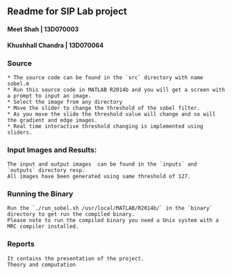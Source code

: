## Readme for SIP Lab project

#### Meet Shah | 13D070003
#### Khushhall Chandra | 13D070064

### Source 
	
	* The source code can be found in the `src` directory with name sobel.m
	* Run this source code in MATLAB R2014b and you will get a screen with a prompt to input an image.
	* Select the image from any directory
	* Move the slider to change the threshold of the sobel filter.
	* As you move the slide the threshold value will change and so will the gradient and edge images.
	* Real time interactive threshold changing is implemented using sliders.

### Input Images and Results: 
	
	The input and output images  can be found in the `inputs` and `outputs` directory resp. 
	All images have been generated using same threshold of 127.


### Running the Binary 
	
	Run the `./run_sobel.sh /usr/local/MATLAB/R2014b/` in the `binary` directory to get run the compiled binary.
	Please note to run the compiled binary you need a Unix system with a  MRC compiler installed.

### Reports
	It contains the presentation of the project. 
	Theory and computation
	
